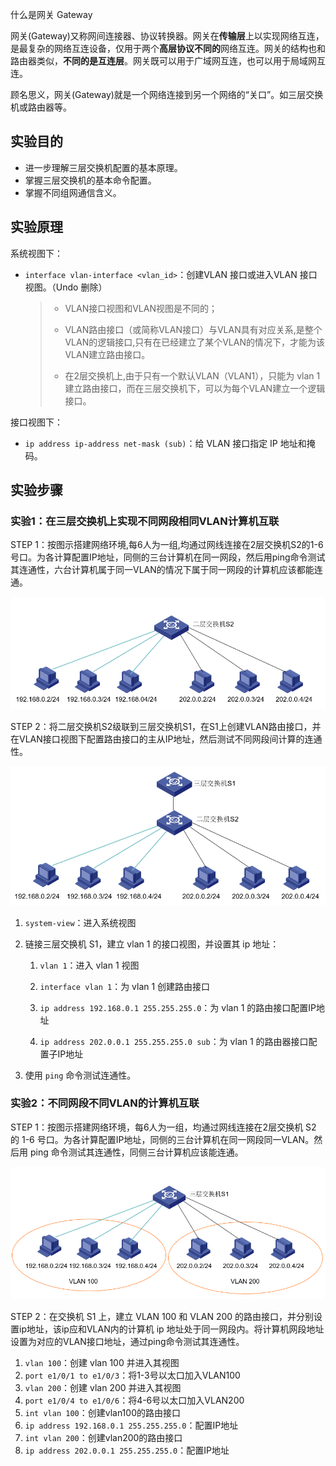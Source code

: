 什么是网关 Gateway

网关(Gateway)又称网间连接器、协议转换器。网关在**传输层**上以实现网络互连，是最复杂的网络互连设备，仅用于两个**高层协议不同的**网络互连。网关的结构也和路由器类似，**不同的是互连层**。网关既可以用于广域网互连，也可以用于局域网互连。

顾名思义，网关(Gateway)就是一个网络连接到另一个网络的“关口”。如三层交换机或路由器等。

## 实验目的

- 进一步理解三层交换机配置的基本原理。
- 掌握三层交换机的基本命令配置。
- 掌握不同组网通信含义。

## 实验原理

系统视图下：

- `interface vlan-interface <vlan_id>`：创建VLAN 接口或进入VLAN 接口视图。（Undo 删除）

  > - VLAN接口视图和VLAN视图是不同的；
  >
  > - VLAN路由接口（或简称VLAN接口）与VLAN具有对应关系,是整个VLAN的逻辑接口,只有在已经建立了某个VLAN的情况下，才能为该VLAN建立路由接口。
  >
  > - 在2层交换机上,由于只有一个默认VLAN（VLAN1），只能为 vlan 1 建立路由接口，而在三层交换机下，可以为每个VLAN建立一个逻辑接口。

接口视图下：

- `ip address ip-address net-mask (sub)`：给 VLAN 接口指定 IP 地址和掩码。

## 实验步骤

### 实验1：在三层交换机上实现不同网段相同VLAN计算机互联

STEP 1：按图示搭建网络环境,每6人为一组,均通过网线连接在2层交换机S2的1-6号口。为各计算配置IP地址，同侧的三台计算机在同一网段，然后用ping命令测试其连通性，六台计算机属于同一VLAN的情况下属于同一网段的计算机应该都能连通。

![image-20230314170054429](03-三层交换及VLAN间路由.assets/image-20230314170054429.png)

STEP 2：将二层交换机S2级联到三层交换机S1，在S1上创建VLAN路由接口，并在VLAN接口视图下配置路由接口的主从IP地址，然后测试不同网段间计算的连通性。

![image-20230314170120240](03-三层交换及VLAN间路由.assets/image-20230314170120240.png)

1. `system-view`：进入系统视图

2. 链接三层交换机 S1，建立 vlan 1 的接口视图，并设置其 ip 地址：

   1. `vlan 1`：进入 vlan 1 视图

   2. `interface vlan 1`：为 vlan 1 创建路由接口
   3. `ip address 192.168.0.1 255.255.255.0`：为 vlan 1 的路由接口配置IP地址
   4. `ip address 202.0.0.1 255.255.255.0 sub`：为 vlan 1 的路由器接口配置子IP地址

3. 使用 `ping` 命令测试连通性。


### 实验2：不同网段不同VLAN的计算机互联

STEP 1：按图示搭建网络环境，每6人为一组，均通过网线连接在2层交换机 S2 的 1-6 号口。为各计算配置IP地址，同侧的三台计算机在同一网段同一VLAN。然后用 ping 命令测试其连通性，同侧三台计算机应该能连通。

![image-20230314170450886](03-三层交换及VLAN间路由.assets/image-20230314170450886.png)

STEP 2：在交换机 S1 上，建立 VLAN 100 和 VLAN 200 的路由接口，并分别设置ip地址，该ip应和VLAN内的计算机 ip 地址处于同一网段内。将计算机网段地址设置为对应的VLAN接口地址，通过ping命令测试其连通性。

1. `vlan 100`：创建 vlan 100 并进入其视图
2. `port e1/0/1 to e1/0/3`：将1-3号以太口加入VLAN100
3. `vlan 200`：创建 vlan 200 并进入其视图
4. `port e1/0/4 to e1/0/6`：将4-6号以太口加入VLAN200
5. `int vlan 100`：创建vlan100的路由接口
6. `ip address 192.168.0.1 255.255.255.0`：配置IP地址
7. `int vlan 200`：创建vlan200的路由接口
8. `ip address 202.0.0.1 255.255.255.0`：配置IP地址